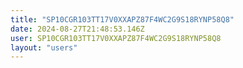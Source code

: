```yaml
---
title: "SP10CGR103TT17V0XXAPZ87F4WC2G9S18RYNP58Q8"
date: 2024-08-27T21:48:53.146Z
user: SP10CGR103TT17V0XXAPZ87F4WC2G9S18RYNP58Q8
layout: "users"
---
```

    